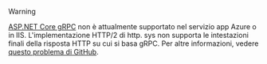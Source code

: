 > [!WARNING]
> [ASP.NET Core gRPC](xref:grpc/index) non è attualmente supportato nel servizio app Azure o in IIS. L'implementazione HTTP/2 di http. sys non supporta le intestazioni finali della risposta HTTP su cui si basa gRPC. Per altre informazioni, vedere [questo problema di GitHub](https://github.com/dotnet/AspNetCore/issues/9020).
